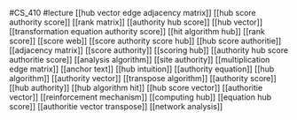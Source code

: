#CS_410
#lecture
[[hub vector edge adjacency matrix]]
[[hub score authority score]]
[[rank matrix]]
[[authority hub score]]
[[hub vector]]
[[transformation equation authority score]]
[[hit algorithm hub]]
[[rank score]]
[[score web]]
[[score authority score hub]]
[[hub score authoritie]]
[[adjacency matrix]]
[[score authority]]
[[scoring hub]]
[[authority hub score authoritie score]]
[[analysis algorithm]]
[[site authority]]
[[multiplication edge matrix]]
[[anchor text]]
[[hub intuition]]
[[authority equation]]
[[hub algorithm]]
[[authority vector]]
[[transpose algorithm]]
[[authority score]]
[[hub authority]]
[[hub algorithm hit]]
[[hub score vector]]
[[authoritie vector]]
[[reinforcement mechanism]]
[[computing hub]]
[[equation hub score]]
[[authoritie vector transpose]]
[[network analysis]]

